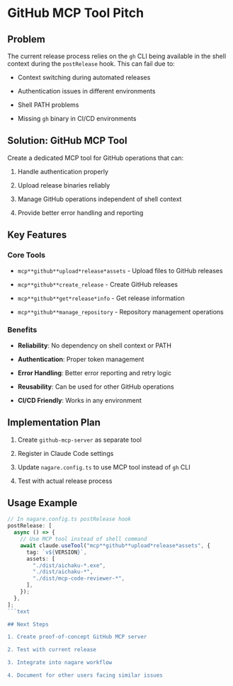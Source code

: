 # GitHub MCP Tool Pitch

## Problem

The current release process relies on the `gh` CLI being available in the shell
context during the `postRelease` hook. This can fail due to:

- Context switching during automated releases

- Authentication issues in different environments

- Shell PATH problems

- Missing `gh` binary in CI/CD environments

## Solution: GitHub MCP Tool

Create a dedicated MCP tool for GitHub operations that can:

1. Handle authentication properly

2. Upload release binaries reliably

3. Manage GitHub operations independent of shell context

4. Provide better error handling and reporting

## Key Features

### Core Tools

- `mcp**github**upload*release*assets` - Upload files to GitHub releases

- `mcp**github**create_release` - Create GitHub releases

- `mcp**github**get*release*info` - Get release information

- `mcp**github**manage_repository` - Repository management operations

### Benefits

- **Reliability**: No dependency on shell context or PATH

- **Authentication**: Proper token management

- **Error Handling**: Better error reporting and retry logic

- **Reusability**: Can be used for other GitHub operations

- **CI/CD Friendly**: Works in any environment

## Implementation Plan

1. Create `github-mcp-server` as separate tool

2. Register in Claude Code settings

3. Update `nagare.config.ts` to use MCP tool instead of `gh` CLI

4. Test with actual release process

## Usage Example

````typescript
// In nagare.config.ts postRelease hook
postRelease: [
  async () => {
    // Use MCP tool instead of shell command
    await claude.useTool("mcp**github**upload*release*assets", {
      tag: `v${VERSION}`,
      assets: [
        "./dist/aichaku-*.exe",
        "./dist/aichaku-*",
        "./dist/mcp-code-reviewer-*",
      ],
    });
  },
];
```text

## Next Steps

1. Create proof-of-concept GitHub MCP server

2. Test with current release

3. Integrate into nagare workflow

4. Document for other users facing similar issues
````

